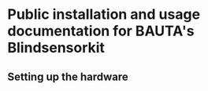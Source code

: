 # Public installation and usage documentation for BAUTA's Blindsensorkit

## Setting up the hardware
